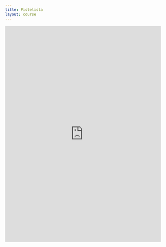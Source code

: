 ```yaml
---
title: Pistelista
layout: course
---
```

<iframe id="pistelista" src="http://www.cs.helsinki.fi/group/java/mooc-tulokset/" border="0" height="700" style="width:100%;border:0px;"></iframe>